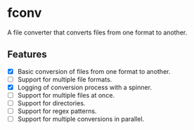 # fconv

A file converter that converts files from one format to another.

## Features

- [x] Basic conversion of files from one format to another.
- [ ] Support for multiple file formats.
- [x] Logging of conversion process with a spinner.
- [ ] Support for multiple files at once.
- [ ] Support for directories.
- [ ] Support for regex patterns.
- [ ] Support for multiple conversions in parallel.
